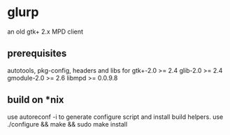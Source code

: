 # glurp
an old gtk+ 2.x MPD client

## prerequisites
autotools, pkg-config, headers and libs for gtk+-2.0 >= 2.4 glib-2.0 >= 2.4 gmodule-2.0 >= 2.6 libmpd >= 0.0.9.8

## build on *nix
use autoreconf -i to generate configure script and install build helpers.
use ./configure && make && sudo make install
